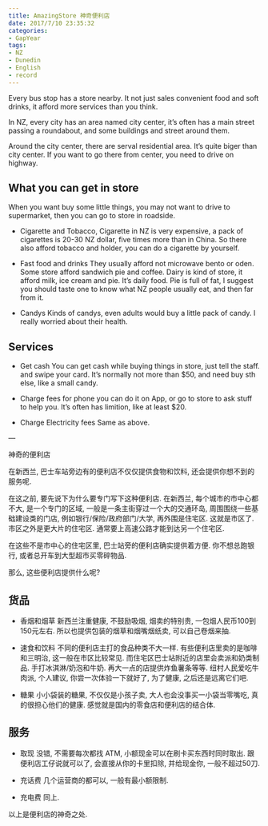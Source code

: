```yaml
---
title: AmazingStore 神奇便利店
date: 2017/7/10 23:35:32
categories: 
- GapYear
tags:
- NZ
- Dunedin
- English
- record
---
```

Every bus stop has a store nearby. It not just sales convenient food and soft drinks, it afford more services than you think.

In NZ, every city has an area named city center, it’s often has a main street passing  a roundabout, and some buildings and street around them. 

Around the city center, there are serval residential area. It’s quite biger than city center. If you want to go there from center, you need to drive on highway. 

## What you can get in store
When you want buy some little things, you may not want to drive to supermarket, then you can go to store in roadside. 

- Cigarette and Tobacco, 
Cigarette in NZ is very expensive, a pack of cigarettes is 20-30 NZ dollar, five times more than in China. So there also afford tobacco and holder, you can do a cigarette by yourself. 

- Fast food and drinks
They usually afford not microwave bento or oden.
Some store afford sandwich pie and coffee. 
Dairy is kind of store, it afford milk, ice cream and pie. It’s daily food. Pie is full of fat, I suggest you should taste one to know what NZ people usually eat, and then far from it. 
 
- Candys
Kinds of candys, even adults would buy a little pack of candy. I really worried about their health.


 
## Services
- Get cash
You can get cash while buying things in store, just tell the staff. and swipe your card. 
It’s normally not more than $50, and need buy sth else, like a small candy.

- Charge fees for phone
you can do it on App, or go to store to ask stuff to help you. It’s often has limition, like at least $20.
- Charge Electricity fees 
Same as above.

—

神奇的便利店

在新西兰, 巴士车站旁边有的便利店不仅仅提供食物和饮料, 还会提供你想不到的服务呢. 

在这之前, 要先说下为什么要专门写下这种便利店. 在新西兰, 每个城市的市中心都不大, 是一个专门的区域, 一般是一条主街穿过一个大的交通环岛, 周围围绕一些基础建设类的门店, 例如银行/保险/政府部门/大学, 再外围是住宅区. 这就是市区了. 市区之外是更大片的住宅区. 通常要上高速公路才能到达另一个住宅区. 

在这些不是市中心的住宅区里,  巴士站旁的便利店确实提供着方便. 你不想总跑银行, 或者总开车到大型超市买零碎物品. 

那么, 这些便利店提供什么呢?
## 货品
- 香烟和烟草
新西兰注重健康, 不鼓励吸烟, 烟卖的特别贵, 一包烟人民币100到150元左右. 所以也提供包装的烟草和烟嘴烟纸卖, 可以自己卷烟来抽.

- 速食和饮料
不同的便利店主打的食品种类不大一样. 有些便利店里卖的是咖啡和三明治, 这一般在市区比较常见. 而住宅区巴士站附近的店里会卖派和奶类制品. 手打冰淇淋/奶泡和牛奶. 再大一点的店提供炸鱼薯条等等.  纽村人民爱吃牛肉派, 个人建议, 你尝一次体验一下就好了, 为了健康, 之后还是远离它们吧.

- 糖果
小小袋装的糖果, 不仅仅是小孩子卖, 大人也会没事买一小袋当零嘴吃, 真的很担心他们的健康. 感觉就是国内的零食店和便利店的结合体. 

## 服务
- 取现
没错, 不需要每次都找 ATM, 小额现金可以在刷卡买东西时同时取出. 跟便利店工仔说就可以了, 会直接从你的卡里扣除, 并给现金你, 一般不超过50刀.

- 充话费
几个运营商的都可以, 一般有最小额限制. 

- 充电费
同上. 

以上是便利店的神奇之处.